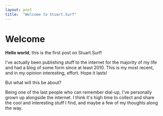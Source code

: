 ```yaml
---
layout: post
title:  "Welcome to Stuart.Surf"
---
```


# Welcome

**Hello world**, this is the first post on Stuart.Surf!

I've actually been publishing stuff to the internet for the majority of my life and had a blog of some form since at least 2010. This is my most recent, and in my opinion interesting, effort. Hope it lasts! 

But what will this be about? 

Being one of the last people who can remember dial-up, I've personally grown up alongside the internet. I think it's high time to collect and share the cool and interesting stuff I find, and maybe a few of my thoughts along the way.